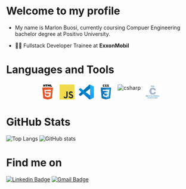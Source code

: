 
# Welcome to my profile

- My name is Marlon Buosi, currently coursing Compuer Engineering bachelor degree at Positivo University.

- :office_worker: Fullstack Developer Trainee at **ExxonMobil**

# Languages and Tools
<p align="center">
<img src="https://raw.githubusercontent.com/github/explore/80688e429a7d4ef2fca1e82350fe8e3517d3494d/topics/html/html.png" alt="Html" height="40" style="vertical-align:top; margin:4px">
<img src="https://raw.githubusercontent.com/github/explore/80688e429a7d4ef2fca1e82350fe8e3517d3494d/topics/javascript/javascript.png" alt="Javascript" height="40" style="vertical-align:top; margin:4px">
<img src="https://raw.githubusercontent.com/github/explore/80688e429a7d4ef2fca1e82350fe8e3517d3494d/topics/visual-studio-code/visual-studio-code.png" alt="VS Code" height="40" style="vertical-align:top; margin:4px">
<img src="https://raw.githubusercontent.com/github/explore/80688e429a7d4ef2fca1e82350fe8e3517d3494d/topics/css/css.png" alt="css" height="40" style="vertical-align:top; margin:4px">
<img src="https://camo.githubusercontent.com/52045ed9d775b4ac9286e51c28b878edca6bb1750815b423c8d06c7976040ab7/68747470733a2f2f6d617274696e63686176657a2e6769746875622e696f2f4173736574732f4c6f676f732f6373686172702e737667" alt="csharp" height="40" style="vertical-align:top; margin:4px">
<img src="https://raw.githubusercontent.com/github/explore/f3e22f0dca2be955676bc70d6214b95b13354ee8/topics/c/c.png" alt="C" height="40" style="vertical-align:top; margin:4px">
</p>

# GitHub Stats
![Top Langs](https://github-readme-stats.vercel.app/api/top-langs/?username=MarlonBuosi&theme=tokyonight) 
![GitHub stats](https://github-readme-stats.vercel.app/api?username=MarlonBuosi&show_icons=true&theme=tokyonight)


# Find me on
[![Linkedin Badge](https://img.shields.io/badge/-LinkedIn-blue?style=flat-square&logo=Linkedin&logoColor=white&link=https://www.linkedin.com/in/)](https://www.linkedin.com/in/)
[![Gmail Badge](https://img.shields.io/badge/-Gmail-c14438?style=flat-square&logo=Gmail&logoColor=white&link=mailto:marlonbuosi_@hotmail.com)](mailto:marlonbuosi_@hotmail.com)
  
<!---
MarlonBuosi/MarlonBuosi is a ✨ special ✨ repository because its `README.md` (this file) appears on your GitHub profile.
You can click the Preview link to take a look at your changes.
--->
